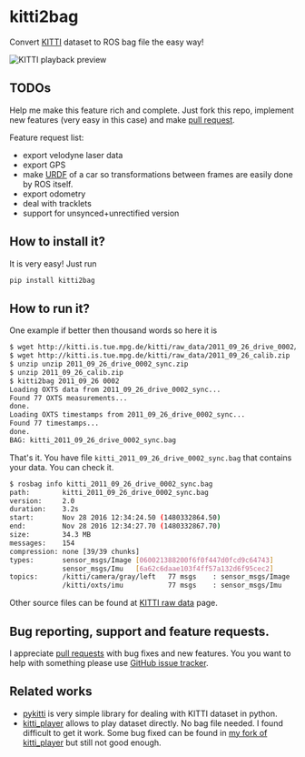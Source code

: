 # kitti2bag

Convert [KITTI](http://www.cvlibs.net/datasets/kitti/index.php) dataset to ROS bag file the easy way!

![KITTI playback preview](https://tomas789.github.io/kitti2bag/img/kitti_playback.png)

## TODOs

Help me make this feature rich and complete. Just fork this repo, implement new features (very easy in this case) and make [pull request](https://github.com/tomas789/kitti2bag/pulls).

Feature request list:
 * export velodyne laser data
 * export GPS
 * make [URDF](http://wiki.ros.org/urdf) of a car so transformations between frames are easily done by ROS itself.
 * export odometry
 * deal with tracklets
 * support for unsynced+unrectified version

## How to install it?

It is very easy! Just run
```bash
pip install kitti2bag
```

## How to run it?

One example if better then thousand words so here it is

```bash
$ wget http://kitti.is.tue.mpg.de/kitti/raw_data/2011_09_26_drive_0002/2011_09_26_drive_0002_sync.zip
$ wget http://kitti.is.tue.mpg.de/kitti/raw_data/2011_09_26_calib.zip
$ unzip unzip 2011_09_26_drive_0002_sync.zip
$ unzip 2011_09_26_calib.zip
$ kitti2bag 2011_09_26 0002
Loading OXTS data from 2011_09_26_drive_0002_sync...
Found 77 OXTS measurements...
done.
Loading OXTS timestamps from 2011_09_26_drive_0002_sync...
Found 77 timestamps...
done.
BAG: kitti_2011_09_26_drive_0002_sync.bag
```

That's it. You have file `kitti_2011_09_26_drive_0002_sync.bag` that contains your data. You can check it.
```bash
$ rosbag info kitti_2011_09_26_drive_0002_sync.bag
path:        kitti_2011_09_26_drive_0002_sync.bag
version:     2.0
duration:    3.2s
start:       Nov 28 2016 12:34:24.50 (1480332864.50)
end:         Nov 28 2016 12:34:27.70 (1480332867.70)
size:        34.3 MB
messages:    154
compression: none [39/39 chunks]
types:       sensor_msgs/Image [060021388200f6f0f447d0fcd9c64743]
             sensor_msgs/Imu   [6a62c6daae103f4ff57a132d6f95cec2]
topics:      /kitti/camera/gray/left   77 msgs    : sensor_msgs/Image
             /kitti/oxts/imu           77 msgs    : sensor_msgs/Imu
```

Other source files can be found at [KITTI raw data](http://www.cvlibs.net/datasets/kitti/raw_data.php) page.

## Bug reporting, support and feature requests.

I appreciate [pull requests](https://github.com/tomas789/kitti2bag/pulls) with bug fixes and new features. You you want to help with something please use [GitHub issue tracker](https://github.com/tomas789/kitti2bag/issues).

## Related works

 * [pykitti](https://github.com/utiasSTARS/pykitti) is very simple library for dealing with KITTI dataset in python. 
 * [kitti_player](https://github.com/tomas789/kitti_player) allows to play dataset directly. No bag file needed. I found difficult to get it work. Some bug fixed can be found in [my fork of kitti_player](https://github.com/tomas789/kitti_player) but still not good enough.
